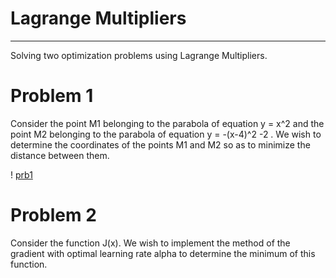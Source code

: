 # Lagrange Multipliers
---
Solving two optimization problems using Lagrange Multipliers.

# Problem 1

Consider the point M1 belonging to the parabola of equation y = x^2 and the point M2 belonging to the parabola of equation y = -(x-4)^2 -2 . We wish to determine the coordinates of the points M1 and M2 so as to minimize the distance between them.

! [prb1](pb1.png)


# Problem 2
Consider the function J(x).  We wish to implement the method of the gradient with optimal learning rate alpha to determine the minimum of this function.

